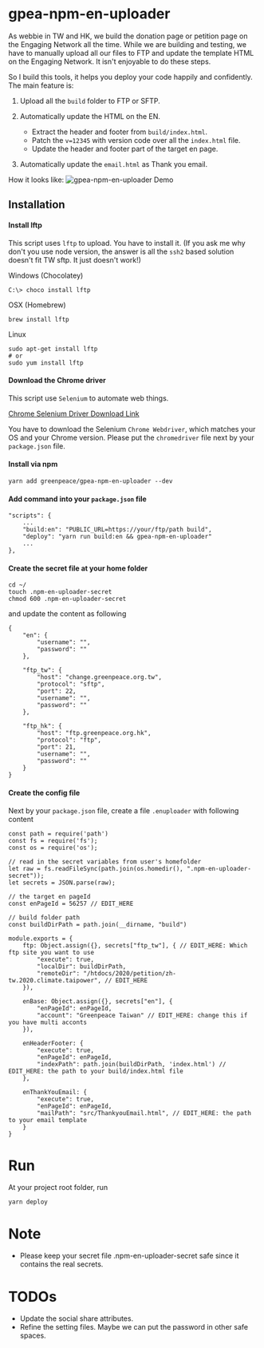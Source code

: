 
# gpea-npm-en-uploader

As webbie in TW and HK, we build the donation page or petition page on the Engaging Network all the time. While we are building and testing, we have to manually upload all our files to FTP and update the template HTML on the Engaging Network. It isn't enjoyable to do these steps.

So I build this tools, it helps you deploy your code happily and confidently. The main feature is:

1. Upload all the `build` folder to FTP or SFTP.
2. Automatically update the HTML on the EN.

	* Extract the header and footer from `build/index.html`.
	* Patch the `v=12345` with version code over all the `index.html` file.
	* Update the header and footer part of the target en page.

3. Automatically update the `email.html` as Thank you email.

How it looks like:
![gpea-npm-en-uploader Demo](demo.gif)

## Installation

#### Install lftp

This script uses `lftp` to upload. You have to install it. (If you ask me why don't you use node version, the answer is all the `ssh2` based solution doesn't fit TW sftp. It just doesn't work!)


Windows (Chocolatey)

```
C:\> choco install lftp
```

OSX (Homebrew)
```
brew install lftp
```

Linux
```
sudo apt-get install lftp
# or
sudo yum install lftp
```

#### Download the Chrome driver

This script use `Selenium` to automate web things.

[Chrome Selenium Driver Download Link](https://www.npmjs.com/package/selenium-webdriver)

You have to download the Selenium `Chrome Webdriver`, which matches your OS and your Chrome version. Please put the `chromedriver` file next by your `package.json` file.

#### Install via npm

```
yarn add greenpeace/gpea-npm-en-uploader --dev
```

#### Add command into your `package.json` file

```
"scripts": {
	...
	"build:en": "PUBLIC_URL=https://your/ftp/path build",
	"deploy": "yarn run build:en && gpea-npm-en-uploader"
	...
},
```


#### Create the secret file at your home folder

```
cd ~/
touch .npm-en-uploader-secret
chmod 600 .npm-en-uploader-secret
```

and update the content as following

```
{
	"en": {
		"username": "",
		"password": ""
	},

	"ftp_tw": {
		"host": "change.greenpeace.org.tw",
		"protocol": "sftp",
		"port": 22,
		"username": "",
		"password": ""
	},

	"ftp_hk": {
		"host": "ftp.greenpeace.org.hk",
		"protocol": "ftp",
		"port": 21,
		"username": "",
		"password": ""
	}
}
```


#### Create the config file

Next by your `package.json` file, create a file `.enuploader` with following content

```
const path = require('path')
const fs = require('fs');
const os = require('os');

// read in the secret variables from user's homefolder
let raw = fs.readFileSync(path.join(os.homedir(), ".npm-en-uploader-secret"));
let secrets = JSON.parse(raw);

// the target en pageId
const enPageId = 56257 // EDIT_HERE

// build folder path
const buildDirPath = path.join(__dirname, "build")

module.exports = {
	ftp: Object.assign({}, secrets["ftp_tw"], { // EDIT_HERE: Which ftp site you want to use
		"execute": true,
		"localDir": buildDirPath,
		"remoteDir": "/htdocs/2020/petition/zh-tw.2020.climate.taipower", // EDIT_HERE
	}),

	enBase: Object.assign({}, secrets["en"], {
		"enPageId": enPageId,
		"account": "Greenpeace Taiwan" // EDIT_HERE: change this if you have multi acconts
	}),

	enHeaderFooter: {
		"execute": true,
		"enPageId": enPageId,
		"indexPath": path.join(buildDirPath, 'index.html') // EDIT_HERE: the path to your build/index.html file
	},

	enThankYouEmail: {
		"execute": true,
		"enPageId": enPageId,
		"mailPath": "src/ThankyouEmail.html", // EDIT_HERE: the path to your email template
	}
}

```



# Run

At your project root folder, run

```
yarn deploy
```


# Note

* Please keep your secret file .npm-en-uploader-secret safe since it contains the real secrets.

# TODOs

* Update the social share attributes.
* Refine the setting files. Maybe we can put the password in other safe spaces.
